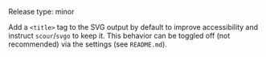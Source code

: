 Release type: minor

Add a `<title>` tag to the SVG output by default to improve accessibility and instruct `scour`/`svgo` to keep it.
This behavior can be toggled off (not recommended) via the settings (see `README.md`).
